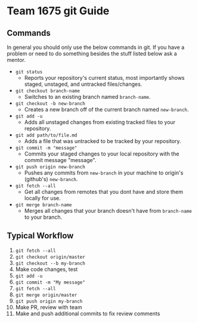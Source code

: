 # Team 1675 git Guide

## Commands
In general you should only use the below commands in git. If you have a problem or need to do something besides the stuff listed below ask a mentor.

- `git status`
  - Reports your repository's current status, most importantly shows staged, unstaged, and untracked files/changes.
- `git checkout branch-name`
  - Switches to an existing branch named `branch-name`.
- `git checkout -b new-branch`
  - Creates a new branch off of the current branch named `new-branch`.
- `git add -u`
  - Adds all unstaged changes from existing tracked files to your repository.
- `git add path/to/file.md`
  - Adds a file that was untracked to be tracked by your repository.
- `git commit -m "message"`
  - Commits your staged changes to your local repository with the commit message "message".
- `git push origin new-branch`
  - Pushes any commits from `new-branch` in your machine to origin's (github's) `new-branch`.
- `git fetch --all`
  - Get all changes from remotes that you dont have and store them locally for use.
- `git merge branch-name`
  - Merges all changes that your branch doesn't have from `branch-name` to your branch.

## Typical Workflow
1. `git fetch --all`
1. `git checkout origin/master`
1. `git checkout --b my-branch`
1. Make code changes, test
1. `git add -u`
1. `git commit -m "My message"`
1. `git fetch --all`
1. `git merge origin/master`
1. `git push origin my-branch`
1. Make PR, review with team
1. Make and push additional commits to fix review comments